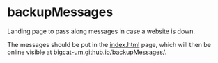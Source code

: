 # backupMessages
Landing page to pass along messages in case a website is down.

The messages should be put in the [index.html](index.html) page, which will then
be online visible at [bigcat-um.github.io/backupMessages/](https://bigcat-um.github.io/backupMessages/).
